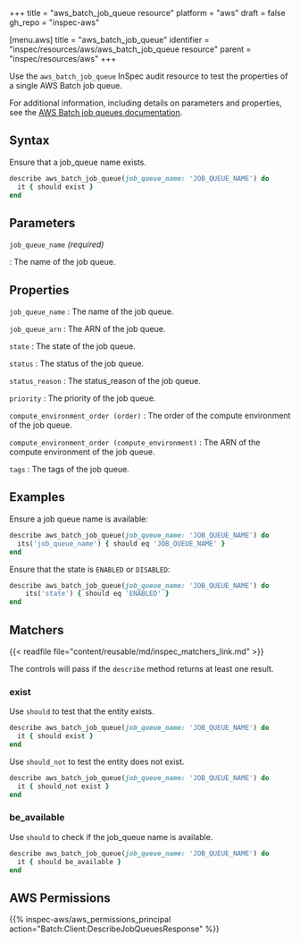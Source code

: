 +++
title = "aws_batch_job_queue resource"
platform = "aws"
draft = false
gh_repo = "inspec-aws"

[menu.aws]
title = "aws_batch_job_queue"
identifier = "inspec/resources/aws/aws_batch_job_queue resource"
parent = "inspec/resources/aws"
+++

Use the `aws_batch_job_queue` InSpec audit resource to test the properties of a single AWS Batch job queue.

For additional information, including details on parameters and properties, see the [AWS Batch job queues documentation](https://docs.aws.amazon.com/AWSCloudFormation/latest/UserGuide/aws-resource-batch-jobqueue.html).

## Syntax

Ensure that a job_queue name exists.

```ruby
describe aws_batch_job_queue(job_queue_name: 'JOB_QUEUE_NAME') do
  it { should exist }
end
```

## Parameters

`job_queue_name` _(required)_

: The name of the job queue.

## Properties

`job_queue_name`
: The name of the job queue.

`job_queue_arn`
: The ARN of the job queue.

`state`
: The state of the job queue.

`status`
: The status of the job queue.

`status_reason`
: The status_reason of the job queue.

`priority`
: The priority of the job queue.

`compute_environment_order (order)`
: The order of the compute environment of the job queue.

`compute_environment_order (compute_environment)`
: The ARN of the compute environment of the job queue.

`tags`
: The tags of the job queue.

## Examples

Ensure a job queue name is available:

```ruby
describe aws_batch_job_queue(job_queue_name: 'JOB_QUEUE_NAME') do
  its('job_queue_name') { should eq 'JOB_QUEUE_NAME' }
end
```

Ensure that the state is `ENABLED` or `DISABLED`:

```ruby
describe aws_batch_job_queue(job_queue_name: 'JOB_QUEUE_NAME') do
    its('state') { should eq 'ENABLED' }
end
```

## Matchers

{{< readfile file="content/reusable/md/inspec_matchers_link.md" >}}

The controls will pass if the `describe` method returns at least one result.

### exist

Use `should` to test that the entity exists.

```ruby
describe aws_batch_job_queue(job_queue_name: 'JOB_QUEUE_NAME') do
  it { should exist }
end
```

Use `should_not` to test the entity does not exist.

```ruby
describe aws_batch_job_queue(job_queue_name: 'JOB_QUEUE_NAME') do
  it { should_not exist }
end
```

### be_available

Use `should` to check if the job_queue name is available.

```ruby
describe aws_batch_job_queue(job_queue_name: 'JOB_QUEUE_NAME') do
  it { should be_available }
end
```

## AWS Permissions

{{% inspec-aws/aws_permissions_principal action="Batch:Client:DescribeJobQueuesResponse" %}}
